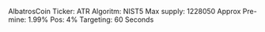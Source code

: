 AlbatrosCoin
Ticker: ATR
Algoritm: NIST5
Max supply: 1228050 Approx
Pre-mine: 1.99%
Pos: 4%
Targeting: 60 Seconds

